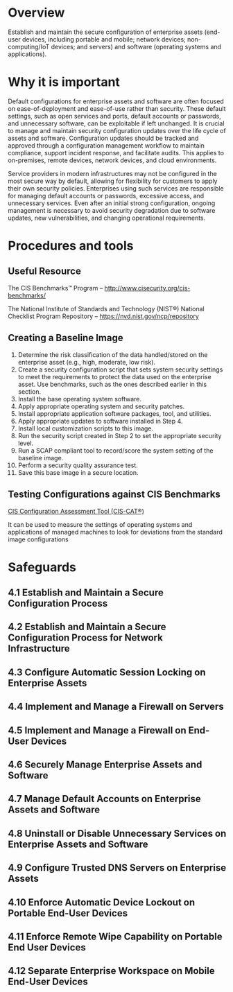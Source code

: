 
# Overview

Establish and maintain the secure configuration of enterprise assets (end-user devices, including portable and mobile; network devices; non-computing/IoT devices; and servers) and software (operating systems and applications).

# Why it is important

Default configurations for enterprise assets and software are often focused on ease-of-deployment and ease-of-use rather than security. These default settings, such as open services and ports, default accounts or passwords, and unnecessary software, can be exploitable if left unchanged. It is crucial to manage and maintain security configuration updates over the life cycle of assets and software. Configuration updates should be tracked and approved through a configuration management workflow to maintain compliance, support incident response, and facilitate audits. This applies to on-premises, remote devices, network devices, and cloud environments.

Service providers in modern infrastructures may not be configured in the most secure way by default, allowing for flexibility for customers to apply their own security policies. Enterprises using such services are responsible for managing default accounts or passwords, excessive access, and unnecessary services. Even after an initial strong configuration, ongoing management is necessary to avoid security degradation due to software updates, new vulnerabilities, and changing operational requirements.

# Procedures and tools

## Useful Resource

The CIS Benchmarks™ Program – http://www.cisecurity.org/cis-benchmarks/

The National Institute of Standards and Technology (NIST®) National Checklist Program Repository – https://nvd.nist.gov/ncp/repository
## Creating a Baseline Image

1. Determine the risk classification of the data handled/stored on the enterprise asset (e.g., high, moderate, low risk).
2. Create a security configuration script that sets system security settings to meet the requirements to protect the data used on the enterprise asset. Use benchmarks, such as the ones described earlier in this section.
3. Install the base operating system software.
4. Apply appropriate operating system and security patches.
5. Install appropriate application software packages, tool, and utilities.
6. Apply appropriate updates to software installed in Step 4.
7. Install local customization scripts to this image.
8. Run the security script created in Step 2 to set the appropriate security level.
9. Run a SCAP compliant tool to record/score the system setting of the baseline image.
10. Perform a security quality assurance test.
11. Save this base image in a secure location.

## Testing Configurations against CIS Benchmarks

[CIS Configuration Assessment Tool (CIS-CAT®)](https://learn.cisecurity.org/cis-cat-lite)

It can be used to measure the settings of operating systems and applications of managed machines to look for deviations from the standard image configurations



# Safeguards

## 4.1 Establish and Maintain a Secure Configuration Process

## 4.2 Establish and Maintain a Secure Configuration Process for Network Infrastructure

## 4.3 Configure Automatic Session Locking on Enterprise Assets

## 4.4 Implement and Manage a Firewall on Servers

## 4.5 Implement and Manage a Firewall on End-User Devices

## 4.6 Securely Manage Enterprise Assets and Software

## 4.7 Manage Default Accounts on Enterprise Assets and Software

## 4.8 Uninstall or Disable Unnecessary Services on Enterprise Assets and Software

## 4.9 Configure Trusted DNS Servers on Enterprise Assets

## 4.10 Enforce Automatic Device Lockout on Portable End-User Devices

## 4.11 Enforce Remote Wipe Capability on Portable End User Devices

## 4.12 Separate Enterprise Workspace on Mobile End-User Devices

